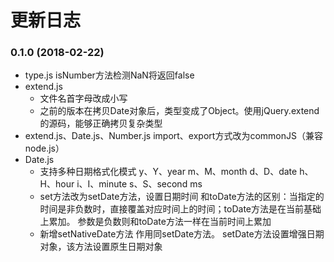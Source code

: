 # 更新日志

### 0.1.0  (2018-02-22)
* type.js
    isNumber方法检测NaN将返回false
* extend.js
    * 文件名首字母改成小写
    * 之前的版本在拷贝Date对象后，类型变成了Object。使用jQuery.extend的源码，能够正确拷贝复杂类型
* extend.js、Date.js、Number.js
    import、export方式改为commonJS（兼容node.js）
* Date.js
    * 支持多种日期格式化模式
        y、Y、year
        m、M、month
        d、D、date
        h、H、hour
        i、I、minute
        s、S、second
        ms
    * set方法改为setDate方法，设置日期时间
        和toDate方法的区别：当指定的时间是非负数时，直接覆盖对应时间上的时间；toDate方法是在当前基础上累加。
        参数是负数则和toDate方法一样在当前时间上累加
    * 新增setNativeDate方法
        作用同setDate方法。
        setDate方法设置增强日期对象，该方法设置原生日期对象